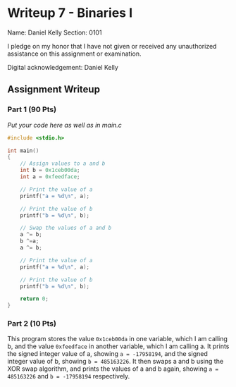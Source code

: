 # Writeup 7 - Binaries I

Name: Daniel Kelly
Section: 0101

I pledge on my honor that I have not given or received any unauthorized
assistance on this assignment or examination.

Digital acknowledgement: Daniel Kelly

## Assignment Writeup

### Part 1 (90 Pts)

*Put your code here as well as in main.c*
```c
#include <stdio.h>

int main()
{
    // Assign values to a and b
    int b = 0x1ceb00da;
    int a = 0xfeedface;

    // Print the value of a
    printf("a = %d\n", a);

    // Print the value of b
    printf("b = %d\n", b);

    // Swap the values of a and b
    a ^= b;
    b ^=a;
    a ^= b;

    // Print the value of a
    printf("a = %d\n", a);

    // Print the value of b
    printf("b = %d\n", b);

    return 0;
}
```

### Part 2 (10 Pts)

This program stores the value `0x1ceb00da` in one variable, which I am calling b, and the value `0xfeedface` in another variable, which I am calling a.
It prints the signed integer value of a, showing `a = -17958194`, and the signed integer value of b, showing `b = 485163226`.
It then swaps a and b using the XOR swap algorithm, and prints the values of a and b again, showing `a = 485163226` and `b = -17958194` respectively.
